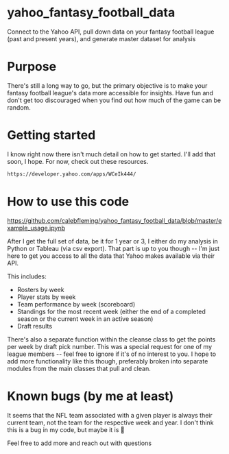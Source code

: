 # yahoo_fantasy_football_data
Connect to the Yahoo API, pull down data on your fantasy football league (past and present years), and generate master dataset for analysis

# Purpose
There's still a long way to go, but the primary objective is to make your fantasy football league's data more accessible for insights. Have fun and don't get too discouraged when you find out how much of the game can be random.

# Getting started
I know right now there isn't much detail on how to get started. I'll add that soon, I hope. For now, check out these resources.
```https://github.com/josuebrunel/yahoo-oauth/blob/master/README.md
https://developer.yahoo.com/apps/WCeIk444/
```

# How to use this code
https://github.com/calebfleming/yahoo_fantasy_football_data/blob/master/example_usage.ipynb

After I get the full set of data, be it for 1 year or 3, I either do my analysis in Python or Tableau (via csv export). That part is up to you though -- I'm just here to get you access to all the data that Yahoo makes available via their API.

This includes:
- Rosters by week
- Player stats by week
- Team performance by week (scoreboard)
- Standings for the most recent week (either the end of a completed season or the current week in an active season)
- Draft results

There's also a separate function within the cleanse class to get the points per week by draft pick number. This was a special request for one of my league members -- feel free to ignore if it's of no interest to you. I hope to add more functionality like this though, preferably broken into separate modules from the main classes that pull and clean.

# Known bugs (by me at least)
It seems that the NFL team associated with a given player is always their current team, not the team for the respective week and year. I don't think this is a bug in my code, but maybe it is :shrug:

Feel free to add more and reach out with questions

